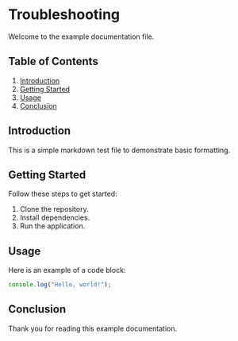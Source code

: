 # Troubleshooting

Welcome to the example documentation file.

## Table of Contents
1. [Introduction](#introduction)
2. [Getting Started](#getting-started)
3. [Usage](#usage)
4. [Conclusion](#conclusion)

## Introduction
This is a simple markdown test file to demonstrate basic formatting.

## Getting Started
Follow these steps to get started:
1. Clone the repository.
2. Install dependencies.
3. Run the application.

## Usage
Here is an example of a code block:

```javascript
console.log("Hello, world!");
```

## Conclusion
Thank you for reading this example documentation.